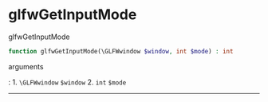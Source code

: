 # glfwGetInputMode
glfwGetInputMode

```php
function glfwGetInputMode(\GLFWwindow $window, int $mode) : int
```



arguments

:    1. `\GLFWwindow` `$window` 
    2. `int` `$mode` 



---
     